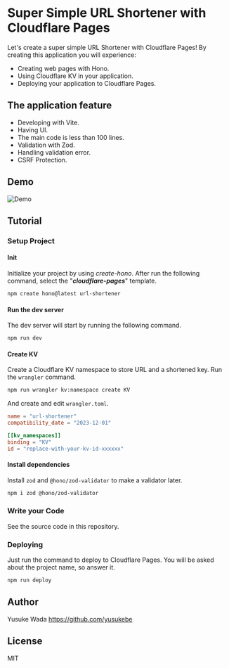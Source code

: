 # Super Simple URL Shortener with Cloudflare Pages

Let's create a super simple URL Shortener with Cloudflare Pages!
By creating this application you will experience:

- Creating web pages with Hono.
- Using Cloudflare KV in your application.
- Deploying your application to Cloudflare Pages.

## The application feature

- Developing with Vite.
- Having UI.
- The main code is less than 100 lines.
- Validation with Zod.
- Handling validation error.
- CSRF Protection.

## Demo

![Demo](https://github.com/yusukebe/url-shortener/assets/10682/aab18332-b38e-4425-a5f8-e25b71fa9168)

## Tutorial

### Setup Project

#### Init

Initialize your project by using _create-hono_.
After run the following command, select the "**_cloudflare-pages_**" template.

```txt
npm create hono@latest url-shortener
```

#### Run the dev server

The dev server will start by running the following command.

```txt
npm run dev
```

#### Create KV

Create a Cloudflare KV namespace to store URL and a shortened key.
Run the `wrangler` command.

```txt
npm run wrangler kv:namespace create KV
```

And create and edit `wrangler.toml`.

```toml
name = "url-shortener"
compatibility_date = "2023-12-01"

[[kv_namespaces]]
binding = "KV"
id = "replace-with-your-kv-id-xxxxxx"
```

#### Install dependencies

Install `zod` and `@hono/zod-validator` to make a validator later.

```txt
npm i zod @hono/zod-validator
```

### Write your Code

See the source code in this repository.

### Deploying

Just run the command to deploy to Cloudflare Pages. You will be asked about the project name, so answer it.

```txt
npm run deploy
```

## Author

Yusuke Wada <https://github.com/yusukebe>

## License

MIT
